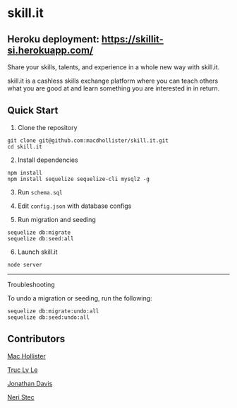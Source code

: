 # skill.it

## Heroku deployment: https://skillit-si.herokuapp.com/

Share your skills, talents, and experience in a whole new way with skill.it.

skill.it is a cashless skills exchange platform where you can teach others what you are good at and learn something you are interested in in return.

## Quick Start

1. Clone the repository

```
git clone git@github.com:macdhollister/skill.it.git
cd skill.it
```

2. Install dependencies

```
npm install
npm install sequelize sequelize-cli mysql2 -g
```

3. Run `schema.sql`

4. Edit `config.json` with database configs

5. Run migration and seeding

```
sequelize db:migrate
sequelize db:seed:all
```

6. Launch skill.it

```
node server
```

---

Troubleshooting

To undo a migration or seeding, run the following:

```
sequelize db:migrate:undo:all
sequelize db:seed:undo:all
```

## Contributors

[Mac Hollister](https://github.com/macdhollister/)

[Truc Ly Le](https://github.com/truclyle/)

[Jonathan Davis](https://github.com/JonathanDavis22/)

[Neri Stec](https://github.com/xoamara/)
